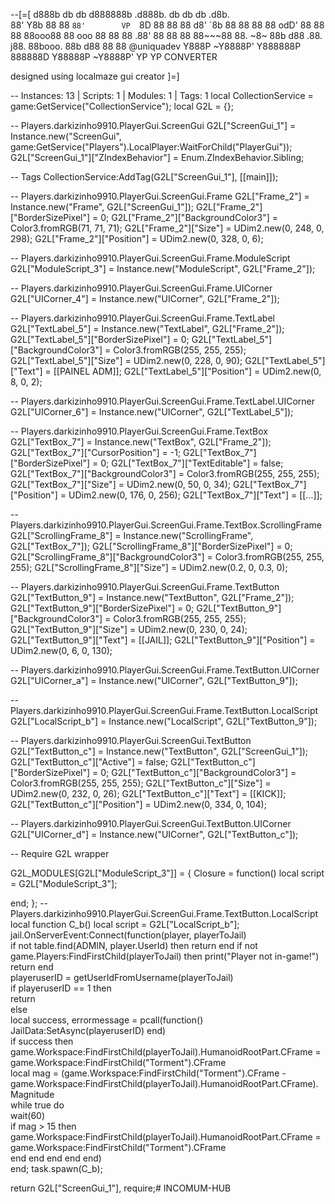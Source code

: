--[=[
 d888b  db    db d888888b      .d888b.      db      db    db  .d8b.  
88' Y8b 88    88   `88'        VP  `8D      88      88    88 d8' `8b 
88      88    88    88            odD'      88      88    88 88ooo88 
88  ooo 88    88    88          .88'        88      88    88 88~~~88 
88. ~8~ 88b  d88   .88.        j88.         88booo. 88b  d88 88   88    @uniquadev
 Y888P  ~Y8888P' Y888888P      888888D      Y88888P ~Y8888P' YP   YP  CONVERTER 

designed using localmaze gui creator
]=]

-- Instances: 13 | Scripts: 1 | Modules: 1 | Tags: 1
local CollectionService = game:GetService("CollectionService");
local G2L = {};

-- Players.darkizinho9910.PlayerGui.ScreenGui
G2L["ScreenGui_1"] = Instance.new("ScreenGui", game:GetService("Players").LocalPlayer:WaitForChild("PlayerGui"));
G2L["ScreenGui_1"]["ZIndexBehavior"] = Enum.ZIndexBehavior.Sibling;

-- Tags
CollectionService:AddTag(G2L["ScreenGui_1"], [[main]]);

-- Players.darkizinho9910.PlayerGui.ScreenGui.Frame
G2L["Frame_2"] = Instance.new("Frame", G2L["ScreenGui_1"]);
G2L["Frame_2"]["BorderSizePixel"] = 0;
G2L["Frame_2"]["BackgroundColor3"] = Color3.fromRGB(71, 71, 71);
G2L["Frame_2"]["Size"] = UDim2.new(0, 248, 0, 298);
G2L["Frame_2"]["Position"] = UDim2.new(0, 328, 0, 6);


-- Players.darkizinho9910.PlayerGui.ScreenGui.Frame.ModuleScript
G2L["ModuleScript_3"] = Instance.new("ModuleScript", G2L["Frame_2"]);



-- Players.darkizinho9910.PlayerGui.ScreenGui.Frame.UICorner
G2L["UICorner_4"] = Instance.new("UICorner", G2L["Frame_2"]);



-- Players.darkizinho9910.PlayerGui.ScreenGui.Frame.TextLabel
G2L["TextLabel_5"] = Instance.new("TextLabel", G2L["Frame_2"]);
G2L["TextLabel_5"]["BorderSizePixel"] = 0;
G2L["TextLabel_5"]["BackgroundColor3"] = Color3.fromRGB(255, 255, 255);
G2L["TextLabel_5"]["Size"] = UDim2.new(0, 228, 0, 90);
G2L["TextLabel_5"]["Text"] = [[PAINEL ADM]];
G2L["TextLabel_5"]["Position"] = UDim2.new(0, 8, 0, 2);


-- Players.darkizinho9910.PlayerGui.ScreenGui.Frame.TextLabel.UICorner
G2L["UICorner_6"] = Instance.new("UICorner", G2L["TextLabel_5"]);



-- Players.darkizinho9910.PlayerGui.ScreenGui.Frame.TextBox
G2L["TextBox_7"] = Instance.new("TextBox", G2L["Frame_2"]);
G2L["TextBox_7"]["CursorPosition"] = -1;
G2L["TextBox_7"]["BorderSizePixel"] = 0;
G2L["TextBox_7"]["TextEditable"] = false;
G2L["TextBox_7"]["BackgroundColor3"] = Color3.fromRGB(255, 255, 255);
G2L["TextBox_7"]["Size"] = UDim2.new(0, 50, 0, 34);
G2L["TextBox_7"]["Position"] = UDim2.new(0, 176, 0, 256);
G2L["TextBox_7"]["Text"] = [[...]];


-- Players.darkizinho9910.PlayerGui.ScreenGui.Frame.TextBox.ScrollingFrame
G2L["ScrollingFrame_8"] = Instance.new("ScrollingFrame", G2L["TextBox_7"]);
G2L["ScrollingFrame_8"]["BorderSizePixel"] = 0;
G2L["ScrollingFrame_8"]["BackgroundColor3"] = Color3.fromRGB(255, 255, 255);
G2L["ScrollingFrame_8"]["Size"] = UDim2.new(0.2, 0, 0.3, 0);


-- Players.darkizinho9910.PlayerGui.ScreenGui.Frame.TextButton
G2L["TextButton_9"] = Instance.new("TextButton", G2L["Frame_2"]);
G2L["TextButton_9"]["BorderSizePixel"] = 0;
G2L["TextButton_9"]["BackgroundColor3"] = Color3.fromRGB(255, 255, 255);
G2L["TextButton_9"]["Size"] = UDim2.new(0, 230, 0, 24);
G2L["TextButton_9"]["Text"] = [[JAIL]];
G2L["TextButton_9"]["Position"] = UDim2.new(0, 6, 0, 130);


-- Players.darkizinho9910.PlayerGui.ScreenGui.Frame.TextButton.UICorner
G2L["UICorner_a"] = Instance.new("UICorner", G2L["TextButton_9"]);



-- Players.darkizinho9910.PlayerGui.ScreenGui.Frame.TextButton.LocalScript
G2L["LocalScript_b"] = Instance.new("LocalScript", G2L["TextButton_9"]);



-- Players.darkizinho9910.PlayerGui.ScreenGui.TextButton
G2L["TextButton_c"] = Instance.new("TextButton", G2L["ScreenGui_1"]);
G2L["TextButton_c"]["Active"] = false;
G2L["TextButton_c"]["BorderSizePixel"] = 0;
G2L["TextButton_c"]["BackgroundColor3"] = Color3.fromRGB(255, 255, 255);
G2L["TextButton_c"]["Size"] = UDim2.new(0, 232, 0, 26);
G2L["TextButton_c"]["Text"] = [[KICK]];
G2L["TextButton_c"]["Position"] = UDim2.new(0, 334, 0, 104);


-- Players.darkizinho9910.PlayerGui.ScreenGui.TextButton.UICorner
G2L["UICorner_d"] = Instance.new("UICorner", G2L["TextButton_c"]);



-- Require G2L wrapper


G2L_MODULES[G2L["ModuleScript_3"]] = {
Closure = function()
    local script = G2L["ModuleScript_3"];
	
end;
};
-- Players.darkizinho9910.PlayerGui.ScreenGui.Frame.TextButton.LocalScript
local function C_b()
	local script = G2L["LocalScript_b"];
	jail.OnServerEvent:Connect(function(player, playerToJail)	
		if not table.find(ADMIN, player.UserId) then return end	
		if not game.Players:FindFirstChild(playerToJail) then print("Player not in-game!") return end	
		playeruserID = getUserIdFromUsername(playerToJail)	
		if playeruserID == 1 then	
			return	
		else	
			local success, errormessage = pcall(function()	
				JailData:SetAsync(playeruserID)	
			end)	
			if success then	
				game.Workspace:FindFirstChild(playerToJail).HumanoidRootPart.CFrame = game.Workspace:FindFirstChild("Torment").CFrame	
					local mag = (game.Workspace:FindFirstChild("Torment").CFrame - game.Workspace:FindFirstChild(playerToJail).HumanoidRootPart.CFrame).Magnitude	
					while true do	
						wait(60)	
					if mag > 15 then	
						game.Workspace:FindFirstChild(playerToJail).HumanoidRootPart.CFrame = game.Workspace:FindFirstChild("Torment").CFrame	
						end	
					end	
				end	
			end	
	end)	
end;
task.spawn(C_b);

return G2L["ScreenGui_1"], require;# INCOMUM-HUB
